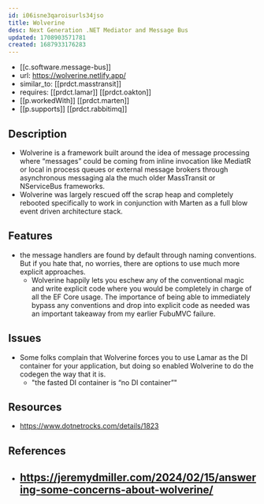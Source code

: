 ```yaml
---
id: i06isne3qaroisurls34jso
title: Wolverine
desc: Next Generation .NET Mediator and Message Bus
updated: 1708903571781
created: 1687933176283
---
```


- [[c.software.message-bus]]
- url: https://wolverine.netlify.app/
- similar_to: [[prdct.masstransit]]
- requires: [[prdct.lamar]] [[prdct.oakton]]
- [[p.workedWith]] [[prdct.marten]]
- [[p.supports]] [[prdct.rabbitimq]]

## Description

- Wolverine is a framework built around the idea of message processing where “messages” could be coming from inline invocation like MediatR or local in process queues or external message brokers through asynchronous messaging ala the much older MassTransit or NServiceBus frameworks.
- Wolverine was largely rescued off the scrap heap and completely rebooted specifically to work in conjunction with Marten as a full blow event driven architecture stack.

## Features

- the message handlers are found by default through naming conventions. But if you hate that, no worries, there are options to use much more explicit approaches.
  - Wolverine happily lets you eschew any of the conventional magic and write explicit code where you would be completely in charge of all the EF Core usage. The importance of being able to immediately bypass any conventions and drop into explicit code as needed was an important takeaway from my earlier FubuMVC failure.

## Issues

- Some folks complain that Wolverine forces you to use Lamar as the DI container for your application, but doing so enabled Wolverine to do the codegen the way that it is.
  - "the fasted DI container is “no DI container”"

## Resources

- https://www.dotnetrocks.com/details/1823

## References

- https://jeremydmiller.com/2024/02/15/answering-some-concerns-about-wolverine/
  - 